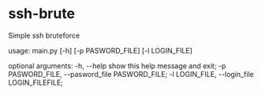 # ssh-brute
Simple ssh bruteforce

usage: main.py [-h] [-p PASWORD_FILE] [-l LOGIN_FILE]

optional arguments:
-h, --help show this help message and exit;
-p PASWORD_FILE, --pasword_file PASWORD_FILE;
-l LOGIN_FILE, --login_file LOGIN_FILEFILE;
